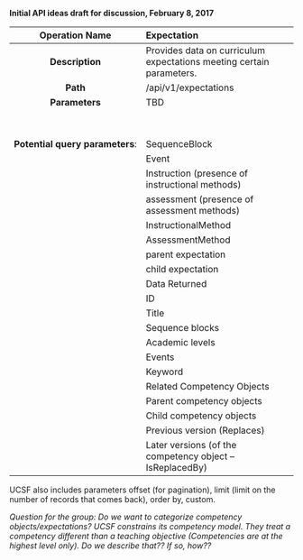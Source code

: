 **Initial API ideas draft for discussion, February 8, 2017**| Operation&nbsp;Name                    | Expectation              || :---------------------------------:| :------------------------|| **Description**    | Provides data on curriculum expectations meeting certain parameters. || **Path**          | /api/v1/expectations| **Parameters**    | TBD                || *We can break these into path parameters (ie give me data on expectations for the sequence block with `id 2345`) and query parameters (ie give me data on expectations for all sequence blocks with a particular keyword)*                ||Potential Path Parameters:                || ProgramID                || AcademicLevel                || SequenceBlock                || Event                || Previous version (Replaces)                || Later version (IsReplacedBy)| **Potential&nbsp;query&nbsp;parameters**: | SequenceBlock|| Event|| Instruction (presence of instructional methods)|| assessment (presence of assessment methods)|| InstructionalMethod|| AssessmentMethod|| parent expectation|| child expectation|| Data Returned   || ID|| Title|| Sequence blocks|| Academic levels|| Events|| Keyword|| Related Competency Objects|| Parent competency objects|| Child competency objects|| Previous version (Replaces)|| Later versions (of the competency object – IsReplacedBy) |UCSF also includes parameters offset (for pagination), limit (limit on the number of records that comes back), order by, custom.*Question for the group: Do we want to categorize competency objects/expectations? UCSF constrains its competency model. They treat a competency different than a teaching objective (Competencies are at the highest level only). Do we describe that?? If so, how??*